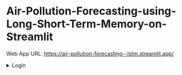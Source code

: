 # Air-Pollution-Forecasting-using-Long-Short-Term-Memory-on-Streamlit

Web App URL: https://air-pollution-forecasting--lstm.streamlit.app/

<details>
<summary>Login</summary>
<p></p>
<p>Username: LemonCoffee</p>
<p>Password: reine</p>
</details>
